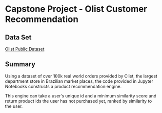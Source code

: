 # Capstone Project - Olist Customer Recommendation

## Data Set
[Olist Public Dataset](https://www.kaggle.com/datasets/olistbr/brazilian-ecommerce)

## Summary
Using a dataset of over 100k real world orders provided by Olist,
the largest department store in Brazilian market places, the code
provided in Jupyter Notebooks constructs a product recommendation
engine.  

This engine can take a user's unique id and a minimum similarity 
score and return product ids the user has not purchased yet, ranked
by similarity to the user.  
